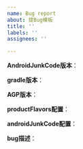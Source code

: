 ```yaml
---
name: Bug report
about: 提Bug模板
title: ''
labels: ''
assignees: ''

---
```


**AndroidJunkCode版本**：

**gradle版本**：

**AGP版本**：

**productFlavors配置**：

**androidJunkCode配置**： 

**bug描述**：
